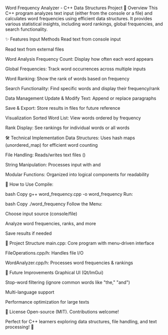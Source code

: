 Word Frequency Analyzer - C++ Data Structures Project
📌 Overview
This C++ program analyzes text input (either from the console or a file) and calculates word frequencies using efficient data structures. It provides various statistical insights, including word rankings, global frequencies, and search functionality.

✨ Features
Input Methods
Read text from console input

Read text from external files

Word Analysis
Frequency Count: Display how often each word appears

Global Frequencies: Track word occurrences across multiple inputs

Word Ranking: Show the rank of words based on frequency

Search Functionality: Find specific words and display their frequency/rank

Data Management
Update & Modify Text: Append or replace paragraphs

Save & Export: Store results in files for future reference

Visualization
Sorted Word List: View words ordered by frequency

Rank Display: See rankings for individual words or all words

🛠️ Technical Implementation
Data Structures: Uses hash maps (unordered_map) for efficient word counting

File Handling: Reads/writes text files (<fstream>)

String Manipulation: Processes input with <string> and <algorithm>

Modular Functions: Organized into logical components for readability

🚀 How to Use
Compile:

bash
Copy
g++ word_frequency.cpp -o word_frequency
Run:

bash
Copy
./word_frequency
Follow the Menu:

Choose input source (console/file)

Analyze word frequencies, ranks, and more

Save results if needed

📂 Project Structure
main.cpp: Core program with menu-driven interface

FileOperations.cpp/h: Handles file I/O

WordAnalyzer.cpp/h: Processes word frequencies & rankings

🔧 Future Improvements
Graphical UI (Qt/ImGui)

Stop-word filtering (ignore common words like "the," "and")

Multi-language support

Performance optimization for large texts

📜 License
Open-source (MIT). Contributions welcome!

Perfect for C++ learners exploring data structures, file handling, and text processing! 🚀
